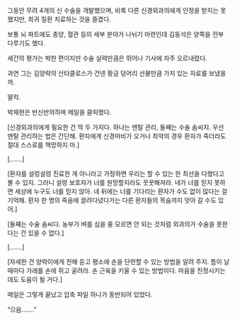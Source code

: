 그동안 무려 4개의 신 수술을 개발했으며, 비록 다른 신경외과의에게 인정을 받지는 못했지만, 희귀 질환 치료하는 것을 즐겼다.

보통 뇌 파트에도 종양, 혈관 등의 세부 분야가 나뉘기 마련인데 김동석은 양쪽을 전부 다루기도 했다.

세간의 평가는 박한 편이지만 수술 실력만큼은 뛰어나 기사에 자주 오르내렸다.

과연 그는 김양락의 산타클로스가 건넨 황금 덩어리 선물만큼 가치 있는 자료를 보냈을까.

딸칵.

박재현은 반신반의하며 메일을 클릭했다.

[신경외과의에게 필요한 건 딱 두 가지다. 하나는 멘탈 관리, 둘째는 수술 솜씨지. 우선 멘탈 관리하는 법은 간단해. 환자에게 신경마비가 오거나 최악의 경우 환자가 죽더라도 절대 스스로를 책망하지 마.]

[…….]

[환자를 설렁설렁 진료한 게 아니라고 가정하면 우리는 할 수 있는 한 최선을 다했다고 볼 수 있지. 그러니 설령 보호자가 너를 원망할지라도 꿋꿋해져라. 네가 너를 믿지 못하면 세상에 누구도 너를 믿지 않아. 네 뒤에는 너를 기다리는 환자가 수도 없이 많다는 걸 기억해. 환자 한 명의 죽음에 끌려다녔다가는 다른 환자들의 목숨까지 앗아 갈 수도 있어.]

[둘째는 수술 솜씨다. 농부가 벼를 심을 줄 모르면 안 되는 것처럼 외과의가 수술을 못한다는 건 있을 수 없다.]

[…….]

[자세한 건 양락이에게 전해 듣고 평소에 손을 단련할 수 있는 방법을 알려 주지. 틈이 날 때마다 가래를 손에 쥐고 굴려라. 손 근육을 키울 수 있는 방법이다. 마음을 진정시키는 데도 도움이 될 거다.]

메일은 그렇게 끝났고 압축 파일 하나가 동반되어 있었다.

“으음…….”
